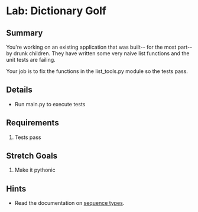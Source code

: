 # Lab: Dictionary Golf

## Summary 

You're working on an existing application
that was built-- for the most part-- by 
drunk children. They have written some very
naive list functions and the unit tests are
failing. 

Your job is to fix the functions in the
list_tools.py module so the tests pass.

## Details 
* Run main.py to execute tests

## Requirements   
1. Tests pass

## Stretch Goals
1. Make it pythonic
















## Hints
* Read the documentation on [sequence types](https://docs.python.org/3/library/stdtypes.html#sequence-types-list-tuple-range).


